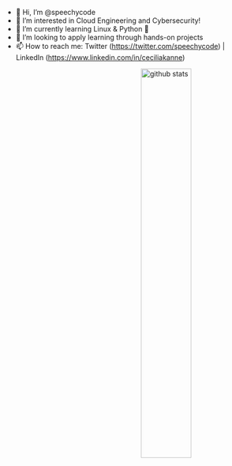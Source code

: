 - 👋 Hi, I’m @speechycode
- 👀 I’m interested in Cloud Engineering and Cybersecurity!
- 🌱 I’m currently learning Linux & Python 🐍
- 💞️ I’m looking to apply learning through hands-on projects
- 📫 How to reach me: Twitter (https://twitter.com/speechycode) | LinkedIn (https://www.linkedin.com/in/ceciliakanne) 
<!---
speechycode/speechycode is a ✨ special ✨ repository because its `README.md` (this file) appears on your GitHub profile.
You can click the Preview link to take a look at your changes.
--->
<img src="https://github-readme-stats.vercel.app/api?username=speechycode&show_icons=true&theme=great-gatsby" alt="github stats" width="45%" align="right"/>
